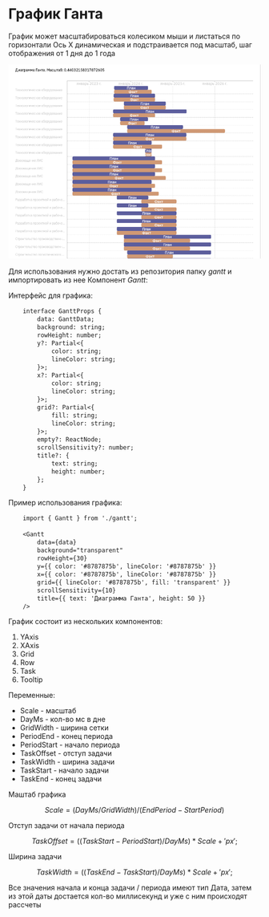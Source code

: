 # График Ганта

График может масштабироваться колесиком мыши и листаться по горизонтали 
Ось Х динамическая и подстраивается под масштаб, шаг отображения от 1 дня до 1 года

![График Ганта](/public/gantt.png)

Для использования нужно достать из репозитория папку *gantt* и импортировать из нее Компонент *Gantt*:

Интерфейс для графика:

```
    interface GanttProps {
        data: GanttData;
        background: string;
        rowHeight: number;
        y?: Partial<{
            color: string;
            lineColor: string;
        }>;
        x?: Partial<{
            color: string;
            lineColor: string;
        }>;
        grid?: Partial<{
            fill: string;
            lineColor: string;
        }>;
        empty?: ReactNode;
        scrollSensitivity?: number;
        title?: {
            text: string;
            height: number;
        };
    }
```

Пример использования графика:

```
    import { Gantt } from './gantt';

    <Gantt
        data={data}
        background="transparent"
        rowHeight={30}
        y={{ color: '#8787875b', lineColor: '#8787875b' }}
        x={{ color: '#8787875b', lineColor: '#8787875b' }}
        grid={{ lineColor: '#8787875b', fill: 'transparent' }}
        scrollSensitivity={10}
        title={{ text: 'Диаграмма Ганта', height: 50 }}
    />
```

График состоит из нескольких компонентов:

1. YAxis
2. XAxis
3. Grid
4. Row
5. Task
6. Tooltip

Переменные:
- Scale - масштаб
- DayMs - кол-во мс в дне
- GridWidth - ширина сетки
- PeriodEnd - конец периода
- PeriodStart - начало периода
- TaskOffset - отступ задачи
- TaskWidth - ширина задачи
- TaskStart - начало задачи
- TaskEnd - конец задачи

Маштаб графика

$$
Scale = (DayMs / GridWidth) / (EndPeriod - StartPeriod)
$$

Отступ задачи от начала периода

$$
TaskOffset = ((TaskStart - PeriodStart) / DayMs) * Scale + 'px';
$$

Ширина задачи

$$
TaskWidth = ((TaskEnd - TaskStart) / DayMs) * Scale + 'px';
$$

Все значения начала и конца задачи / периода имеют тип Дата, затем из этой даты достается кол-во миллисекунд и уже с ним происходят рассчеты